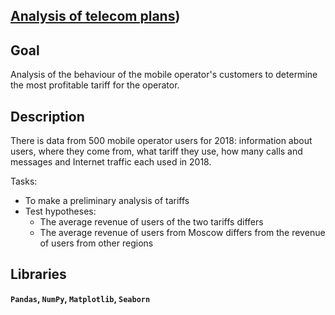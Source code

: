 ## [Analysis of telecom plans](https://github.com/irinaarm/Data_Science_Yandex/blob/main/03_statistical_data_analysis_(telecom)/statistical_data_analysis_eng.ipynb))

## Goal

Analysis of the behaviour of the mobile operator's customers to determine the most profitable tariff for the operator.

## Description

There is data from 500 mobile operator users for 2018: information about users, where they come from, what tariff they use, how many calls and messages and Internet traffic each used in 2018.

Tasks:

- To make a preliminary analysis of tariffs
- Test hypotheses:
  - The average revenue of users of the two tariffs differs
  - The average revenue of users from Moscow differs from the revenue of users from other regions

## Libraries

**`Pandas`,
`NumPy`,
`Matplotlib`,
`Seaborn`**

